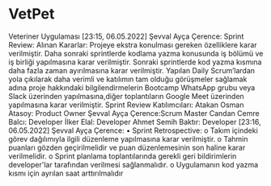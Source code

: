 # VetPet
Veteriner Uygulaması
[23:15, 06.05.2022] Şevval Ayça Çerence: Sprint Review: Alınan Kararlar: 
Projeye ekstra konulması gereken özelliklere karar verilmiştir.
Daha sonraki sprintlerde kodlama yazma konusunda iş bölümü ve iş birliği yapılmasına karar verilmiştir.
Sonraki sprintlerde kod yazma kısmına daha fazla zaman ayırılmasına karar verilmiştir.
Yapılan Daily Scrum’lardan yola çıkılarak daha verimli ve katılımın tam olduğu görüşmeler sağlamak adına proje hakkındaki bilgilendirmelerin Bootcamp WhatsApp grubu veya Slack üzerinden yapılmasına,diğer toplantıların Google Meet üzerinden yapılmasına karar verilmiştir. 
Sprint Review Katılımcıları:
Atakan Osman Atasoy: Product Owner
Şevval Ayça Çerence:Scrum Master 
Candan Cemre Balcı: Developer
İlker Elal: Developer
Ahmet Semih Baktır: Developer
[23:16, 06.05.2022] Şevval Ayça Çerence: •	Sprint Retrospective:
o	Takım içindeki görev dağılımıyla ilgili düzenleme yapılmasına karar verilmiştir.
o	Tahmin puanları gözden geçirilmelidir ve puan düzenlemesinin son haline karar verilmelidir.
o	Sprint planlama toplantılarında gerekli geri bildirimlerin developer'lar tarafından verilmesi sağlanmalıdır.
o	Uygulamanın kod yazma kısmı için ayrılan saat arttırılmalıdır
